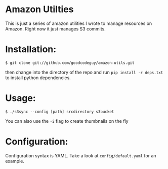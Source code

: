 Amazon Utilties
============

This is just a series of amazon utilities I wrote to manage resources on Amazon.  Right now it just manages S3 commits.

Installation:
=============

```
$ git clone git://github.com/goodcodeguy/amazon-utils.git
```

then change into the directory of the repo and run `pip install -r deps.txt` to install python dependencies.

Usage:
======

```
$ ./s3sync --config [path] srcdirectory s3bucket
```

You can also use the `-i` flag to create thumbnails on the fly

Configuration:
==============

Configuration syntax is YAML.  Take a look at `config/default.yaml` for an example.
